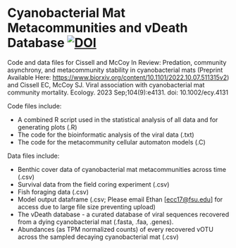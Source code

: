 # Cyanobacterial Mat Metacommunities and vDeath Database <a href="https://zenodo.org/badge/latestdoi/542609534"><img src="https://zenodo.org/badge/542609534.svg" alt="DOI"></a>

Code and data files for Cissell and McCoy In Review: Predation, community asynchrony, and metacommunity stability in cyanobacterial mats (Preprint Available Here: https://www.biorxiv.org/content/10.1101/2022.10.07.511315v2) 
and Cissell EC, McCoy SJ. Viral association with cyanobacterial mat community mortality. Ecology. 2023 Sep;104(9):e4131. doi: 10.1002/ecy.4131  

Code files include:
- A combined R script used in the statistical analysis of all data and for generating plots (.R)
- The code for the bioinformatic analysis of the viral data (.txt)
- The code for the metacommunity cellular automaton models (.C)


Data files include:
- Benthic cover data of cyanobacterial mat metacommunities across time (.csv)
- Survival data from the field coring experiment (.csv)
- Fish foraging data (.csv)
- Model output dataframe (.csv; Please email Ethan [ecc17@fsu.edu] for access due to large file size preventing upload)
- The vDeath database - a curated database of viral sequences recovered from a dying cyanobacterial mat (.fasta, .faa, .genes). 
- Abundances (as TPM normalized counts) of every recovered vOTU across the sampled decaying cyanobacterial mat (.csv)
